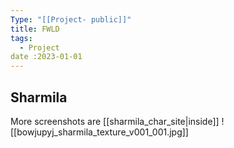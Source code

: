 ```yaml
---
Type: "[[Project- public]]"
title: FWLD
tags:
  - Project
date :2023-01-01
---
```

## Sharmila
More screenshots are [[sharmila_char_site|inside]]
![[bowjupyj_sharmila_texture_v001_001.jpg]]

